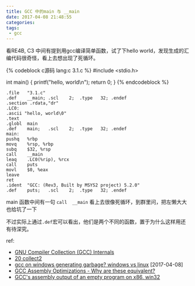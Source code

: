 ```yaml
---
title: GCC 中的main 与 __main
date: 2017-04-08 21:48:55
categories:
tags:
 - gcc
---
```

看RE4B, C3 中间有提到用gcc编译简单函数，试了下hello world，发现生成的汇编代码很奇怪，看上去想出现了死循环。

<!--more-->

{% codeblock c源码 lang:c 3.1.c %}
#include <stdio.h>

int main() 
{
    printf("hello, world\n");
    return 0;
}
{% endcodeblock %}

``` lang:nsam 得到的汇编代码 3.1.s
.file	"3.1.c"
.def	__main;	.scl	2;	.type	32;	.endef
.section .rdata,"dr"
.LC0:
.ascii "hello, world\0"
.text
.globl	main
.def	main;	.scl	2;	.type	32;	.endef
main:
pushq	%rbp
movq	%rsp, %rbp
subq	$32, %rsp
call	__main
leaq	.LC0(%rip), %rcx
call	puts
movl	$0, %eax
leave
ret
.ident	"GCC: (Rev3, Built by MSYS2 project) 5.2.0"
.def	puts;	.scl	2;	.type	32;	.endef
```

main 函数中间有一句 `call	__main` 看上去很像死循环，到群里问，把左懒大大也给坑了一下

不过实际上通过`.def`宏可以看出，他们是两个不同的函数，置于为什么这样用还有待深究。

ref:

- [GNU Compiler Collection (GCC) Internals](http://www.delorie.com/gnu/docs/gcc/gccint_149.html)
- [20 collect2](https://gcc.gnu.org/onlinedocs/gccint/Collect2.html#Collect2)
- [gcc on windows generating garbage? windows vs linux](http://stackoverflow.com/questions/19552816/gcc-on-windows-generating-garbage-windows-vs-linux/19553974#19553974)
[2017-04-08]
- [GCC Assembly Optimizations - Why are these equivalent?](http://stackoverflow.com/questions/31166773/gcc-assembly-optimizations-why-are-these-equivalent)
- [GCC's assembly output of an empty program on x86, win32](http://stackoverflow.com/questions/1317081/gccs-assembly-output-of-an-empty-program-on-x86-win32/1317202#1317202)



<div style="display: none;">
{% raw %}


{% blockquote [author[, source]] [link] [source_link_title] %}
content
{% endblockquote %}


{% codeblock [title] [lang:language] [url] [link text] %}
code snippet
{% endcodeblock %}

``` [language] [title] [url] [link text] 
code snippet 
```


{% img [class names] /path/to/image [width] [height] [title text [alt text]] %}

{% asset_img slug [title] %}


{% endraw %}
</div>
